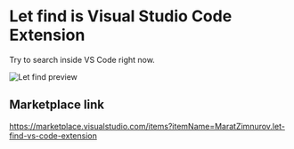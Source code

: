 # **Let find** is Visual Studio Code Extension

Try to search inside VS Code right now. 

![Let find preview](https://raw.githubusercontent.com/Zimtir/let-find-vs-code/master/assets/preview.gif "Let find preview")

## Marketplace link

https://marketplace.visualstudio.com/items?itemName=MaratZimnurov.let-find-vs-code-extension
